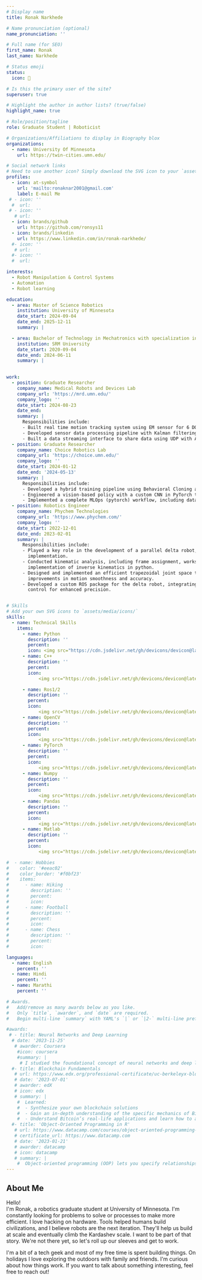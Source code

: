 ```yaml
---
# Display name
title: Ronak Narkhede

# Name pronunciation (optional)
name_pronunciation: ''

# Full name (for SEO)
first_name: Ronak
last_name: Narkhede

# Status emoji
status:
  icon: 🤖

# Is this the primary user of the site?
superuser: true

# Highlight the author in author lists? (true/false)
highlight_name: true

# Role/position/tagline
role: Graduate Student | Roboticist

# Organizations/Affiliations to display in Biography blox
organizations:
  - name: University Of Minnesota
    url: https://twin-cities.umn.edu/

# Social network links
# Need to use another icon? Simply download the SVG icon to your `assets/media/icons/` folder.
profiles:
  - icon: at-symbol
    url: 'mailto:ronaknar2001@gmail.com'
    label: E-mail Me
 # - icon: ''
  #  url: 
 # - icon: ''
   # url: 
  - icon: brands/github
    url: https://github.com/ronsys11
  - icon: brands/linkedin
    url: https://www.linkedin.com/in/ronak-narkhede/
  #- icon: ''
   # url: 
  #- icon: ''
  #  url: 

interests:
  - Robot Manipulation & Control Systems
  - Automation
  - Robot learning

education:
  - area: Master of Science Robotics
    institution: University of Minnesota
    date_start: 2024-09-04
    date_end: 2025-12-11
    summary: |

  - area: Bachelor of Technology in Mechatronics with specialization in Robotics
    institution: SRM University
    date_start: 2020-09-04
    date_end: 2024-06-11
    summary: |
 

work:
  - position: Graduate Researcher
    company_name: Medical Robots and Devices Lab
    company_url: 'https://mrd.umn.edu/'
    company_logo: ''
    date_start: 2024-08-23
    date_end: 
    summary: |
      Responsibilities include:
      - Built real time motion tracking system using EM sensor for 6 DOF pose estimation in surgical navigation application.
      - Developed sensor data processing pipeline with Kalman filtering for position tracking at 120 Hz update rate.
      - Built a data streaming interface to share data using UDP with AI and hardware teams.
  - position: Graduate Researcher
    company_name: Choice Robotics Lab
    company_url: 'https://choice.umn.edu/'
    company_logo: ''
    date_start: 2024-01-12
    date_end: '2024-05-13'
    summary: |
      Responsibilities include:
      - Developed a hybrid training pipeline using Behavioral Cloning and Soft Actor Critic to train a simulated                            bimanual robot for a complex manipulation task.
      - Engineered a vision-based policy with a custom CNN in PyTorch that learns directly from pixel data, achieving a high                success rate on the cube transfer task.
      - Implemented a complete MLOps (pytorch) workflow, including data preprocessing of expert demonstrations, model                       training and performance evaluation with analysis and comparison with other sota models. 
  - position: Robotics Engineer
    company_name: Phychem Technologies
    company_url: 'https://www.phychem.com/'
    company_logo: ''
    date_start: 2022-12-01
    date_end: 2023-02-01
    summary: |
      Responsibilities include:
      - Played a key role in the development of a parallel delta robot, contributing to both hardware integration and software
        implementation.
      - Conducted kinematic analysis, including frame assignment, workspace optimization, and derivation and
        implementation of inverse kinematics in python.
      - Designed and implemented an efficient trapezoidal joint space trajectory planning algorithm, resulting in
        improvements in motion smoothness and accuracy.
      - Developed a custom ROS package for the delta robot, integrating sensor feedback andimplementing closed-loop
        control for enhanced precision.


# Skills
# Add your own SVG icons to `assets/media/icons/`
skills:
  - name: Technical Skills
    items:
      - name: Python
        description: ''
        percent: 
        icon: <img src="https://cdn.jsdelivr.net/gh/devicons/devicon@latest/icons/python/python-original.svg" />
      - name: C++
        description: ''
        percent: 
        icon: 
            <img src="https://cdn.jsdelivr.net/gh/devicons/devicon@latest/icons/cplusplus/cplusplus-original.svg" />

      - name: Ros1/2
        description: ''
        percent: 
        icon: 
            <img src="https://cdn.jsdelivr.net/gh/devicons/devicon@latest/icons/ros/ros-original-wordmark.svg" />
      - name: OpenCV
        description: ''
        percent: 
        icon: 
            <img src="https://cdn.jsdelivr.net/gh/devicons/devicon@latest/icons/opencv/opencv-original.svg" />
      - name: PyTorch
        description: ''
        percent: 
        icon: 
            <img src="https://cdn.jsdelivr.net/gh/devicons/devicon@latest/icons/pytorch/pytorch-original.svg" />
      - name: Numpy
        description: ''
        percent: 
        icon: 
            <img src="https://cdn.jsdelivr.net/gh/devicons/devicon@latest/icons/numpy/numpy-original.svg" />
      - name: Pandas
        description: ''
        percent: 
        icon: 
            <img src="https://cdn.jsdelivr.net/gh/devicons/devicon@latest/icons/pandas/pandas-original.svg" />
      - name: Matlab
        description: ''
        percent: 
        icon: 
            <img src="https://cdn.jsdelivr.net/gh/devicons/devicon@latest/icons/matlab/matlab-original.svg" />

#  - name: Hobbies
#    color: '#eeac02'
#    color_border: '#f0bf23'
#    items:
#      - name: Hiking
#        description: ''
#        percent: 
#        icon: 
#      - name: Football
#        description: ''
#        percent: 
#        icon: 
#      - name: Chess
#        description: ''
#        percent: 
#        icon: 

languages:
  - name: English
    percent: ''
  - name: Hindi
    percent: ''
  - name: Marathi
    percent: ''

# Awards.
#   Add/remove as many awards below as you like.
#   Only `title`, `awarder`, and `date` are required.
#   Begin multi-line `summary` with YAML's `|` or `|2-` multi-line prefix and indent 2 spaces below.

#awards:
 # - title: Neural Networks and Deep Learning
  # date: '2023-11-25'
   # awarder: Coursera
    #icon: coursera
    #summary: |
     # I studied the foundational concept of neural networks and deep learning. By the end, I was familiar with the significant technological trends driving the rise of deep learning; build, train, and apply fully connected deep neural networks; implement efficient (vectorized) neural networks; identify key parameters in a neural network’s architecture; and apply deep learning to your own applications.
  #- title: Blockchain Fundamentals
   # url: https://www.edx.org/professional-certificate/uc-berkeleyx-blockchain-fundamentals
   # date: '2023-07-01'
   # awarder: edX
   # icon: edx
   # summary: |
    #  Learned:
    #  - Synthesize your own blockchain solutions
    #  - Gain an in-depth understanding of the specific mechanics of Bitcoin
    #  - Understand Bitcoin’s real-life applications and learn how to attack and destroy Bitcoin, Ethereum, smart contracts and Dapps, and alternatives to Bitcoin’s Proof-of-Work consensus algorithm
  #- title: 'Object-Oriented Programming in R'
   # url: https://www.datacamp.com/courses/object-oriented-programming-with-s3-and-r6-in-r
   # certificate_url: https://www.datacamp.com
   # date: '2023-01-21'
   # awarder: datacamp
   # icon: datacamp
   # summary: |
    #  Object-oriented programming (OOP) lets you specify relationships between functions and the objects that they can act on, helping you manage complexity in your code. This is an intermediate level course, providing an introduction to OOP, using the S3 and R6 systems. S3 is a great day-to-day R programming tool that simplifies some of the functions that you write. R6 is especially useful for industry-specific analyses, working with web APIs, and building GUIs.
---
```


## About Me

Hello!  
I'm Ronak, a robotics graduate student at University of Minnesota. I'm constantly looking for problems to solve or processes to make more efficient. I love hacking on hardware. Tools helped humans build civilizations, and I believe robots are the next iteration. They'll help us build at scale and eventually climb the Kardashev scale. I want to be part of that story. We're not there yet, so let's roll up our sleeves and get to work.

I'm a bit of a tech geek and most of my free time is spent building things. On holidays I love exploring the outdoors with family and friends. I'm curious about how things work. If you want to talk about something interesting, feel free to reach out!
